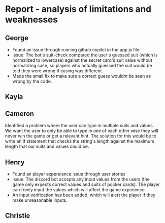 # Report - analysis of limitations and weaknesses

## George
- Found an issue through running github copilot in the app.js file
- Issue: The bot's suit-check compared the user's guessed suit (which is normalized to lowercase) against the secret card's suit value without normalizing case, so players who actually guessed the suit would be told they were wrong if casing was different. 
- Made the small fix to make sure a correct guess wouldnt be seen as wrong by the code.

## Kayla

## Cameron
Identified a problem where the user can type in multiple suits and values. We want the user to only be able to type in one of each other wise they will never win the game or get a relevant hint. The solution for this would be to write an if statement that checks the string's length against the maximum length that our suits and values could be. 

## Henry
- Found an player expereience issue through user stories
- Issue: The discord bot accepts any input values from the users (the game only expects correct values and suits of pocker cards). The player can freely input the values which will affect the game experience.
- An input verification has been added, which will alert the player if they make unreasonable inputs.
  
## Christie

